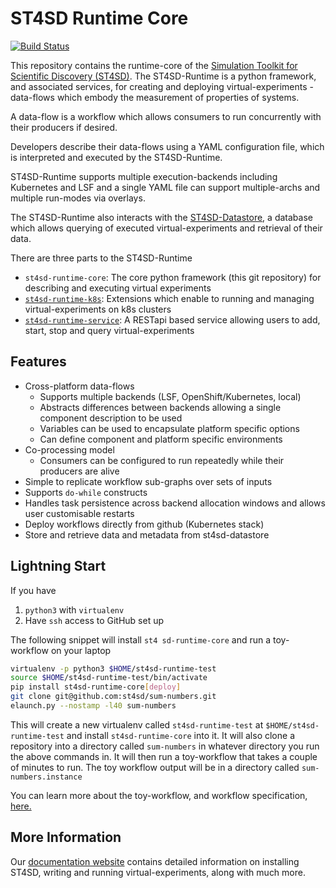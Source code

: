 # ST4SD Runtime Core

[![Build Status](https://travis.ibm.com/st4sd/st4sd-runtime-core.svg?token=vmtVNUFQ6KahZqxWhzdH&branch=master)](https://travis.ibm.com/st4sd/st4sd-runtime-core)

This repository contains the runtime-core of the [Simulation Toolkit for Scientific Discovery (ST4SD)](https://github.ibm.com/st4sd/overview).
The ST4SD-Runtime is a python framework, and associated services, for creating and deploying virtual-experiments - data-flows which embody the measurement of properties of systems.

A data-flow is a workflow which allows consumers to run concurrently with their producers if desired. 

Developers describe their data-flows using a YAML configuration file, which is interpreted and executed by the ST4SD-Runtime.

ST4SD-Runtime supports multiple execution-backends including Kubernetes and LSF and a single YAML file can support multiple-archs and multiple run-modes via overlays.

The ST4SD-Runtime also interacts with the [ST4SD-Datastore](https://github.ibm.com/st4sd/st4sd-datastore), a database which allows querying of executed virtual-experiments and retrieval of their data.

There are three parts to the ST4SD-Runtime
- `st4sd-runtime-core`: The core python framework (this git repository) for describing and executing virtual experiments
- [`st4sd-runtime-k8s`](https://github.ibm.com/st4sd/st4sd-runtime-k8s): Extensions which enable to running and managing virtual-experiments on k8s clusters  
- [`st4sd-runtime-service`](https://github.ibm.com/st4sd/st4sd-runtime-service): A RESTapi based service allowing users to add, start, stop and query virtual-experiments

## Features

* Cross-platform data-flows
  * Supports multiple backends  (LSF, OpenShift/Kubernetes, local)
  * Abstracts differences between backends allowing a single component description to be used
  * Variables can be used to encapsulate platform specific options
  * Can define component and platform specific environments
* Co-processing model
  * Consumers can be configured to run repeatedly while their producers are alive
* Simple to replicate workflow sub-graphs over sets of inputs 
* Supports `do-while` constructs
* Handles task persistence across backend allocation windows and allows user customisable restarts
* Deploy workflows directly from github (Kubernetes stack)
* Store and retrieve data and metadata from st4sd-datastore

## Lightning Start

If you have 

1. `python3` with `virtualenv` 
2. Have `ssh` access to  GitHub set up

The following snippet will install `st4 sd-runtime-core` and run a toy-workflow on your laptop

```bash
virtualenv -p python3 $HOME/st4sd-runtime-test
source $HOME/st4sd-runtime-test/bin/activate
pip install st4sd-runtime-core[deploy]
git clone git@github.com:st4sd/sum-numbers.git
elaunch.py --nostamp -l40 sum-numbers
```

This will create a new virtualenv called `st4sd-runtime-test` at `$HOME/st4sd-runtime-test` and install `st4sd-runtime-core` into it.  It will also clone a repository into a directory called `sum-numbers` in whatever directory you run the above commands in. It will then run a toy-workflow that takes a couple of minutes to run. The toy workflow output will be in a directory called `sum-numbers.instance`

You can learn more about the toy-workflow, and  workflow specification, [here.](https://github.ibm.com/st4sd/sum-numbers) 

## More Information

Our [documentation website](https://pages.github.ibm.com/overview) contains detailed information on installing ST4SD, 
writing and running virtual-experiments, along with much more. 
